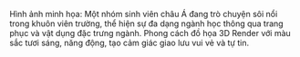 Hình ảnh minh họa: Một nhóm sinh viên châu Á đang trò chuyện sôi nổi trong khuôn viên trường, thể hiện sự đa dạng ngành học thông qua trang phục và vật dụng đặc trưng ngành. Phong cách đồ họa 3D Render với màu sắc tươi sáng, năng động, tạo cảm giác giao lưu vui vẻ và tự tin.